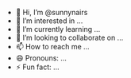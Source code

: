 - 👋 Hi, I’m @sunnynairs
- 👀 I’m interested in ...
- 🌱 I’m currently learning ...
- 💞️ I’m looking to collaborate on ...
- 📫 How to reach me ...
- 😄 Pronouns: ...
- ⚡ Fun fact: ...

<!---
sunnynairs/sunnynairs is a ✨ special ✨ repository because its `README.md` (this file) appears on your GitHub profile.
You can click the Preview link to take a look at your changes.
--->
